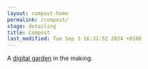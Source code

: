 ```yaml
---
layout: compost-home
permalink: /compost/
stage: detailing
title: Compost
last_modified: Tue Sep 3 16:31:52 2024 +0100
---
```


A [digital garden](https://www.technologyreview.com/2020/09/03/1007716/digital-gardens-let-you-cultivate-your-own-little-bit-of-the-internet/) in the making.